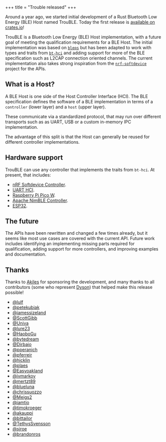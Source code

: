 +++
title = "Trouble released"
+++

Around a year ago, we started initial development of a Rust Bluetooth Low Energy (BLE) Host named TrouBLE. Today the first release
is [available on crates.io](https://crates.io/crates/trouble-host)!

<!-- more -->

TrouBLE is a Bluetooth Low Energy (BLE) Host implementation, with a future goal of meeting the qualification requirements for a BLE Host. The initial implementation was based on [`bleps`](https://github.com/bjoernQ/bleps) but has been adapted to work with types and traits from [`bt-hci`](https://github.com/embassy-rs/bt-hci) and adding support for more of the BLE specification such as L2CAP connection oriented channels.  The current implementation also takes strong inspiration from the [`nrf-softdevice`](https://github.com/embassy-rs/nrf-softdevice) project for the APIs.

## What is a Host?

A BLE Host is one side of the Host Controller Interface (HCI). The BLE specification defines the software of a BLE implementation in terms of a `controller` (lower layer) and a `host` (upper layer).

These communicate via a standardized protocol, that may run over different transports such as as UART, USB or a custom in-memory IPC implementation.

The advantage of this split is that the Host can generally be reused for different controller implementations.

## Hardware support

TrouBLE can use any controller that implements the traits from `bt-hci`. At present, that includes:

* [nRF Softdevice Controller](https://github.com/alexmoon/nrf-sdc).
* [UART HCI](https://docs.zephyrproject.org/latest/samples/bluetooth/hci_uart/README.html).
* [Raspberry Pi Pico W](https://github.com/embassy-rs/embassy/tree/main/cyw43).
* [Apache NimBLE Controller](https://github.com/benbrittain/apache-nimble-sys).
* [ESP32](https://github.com/esp-rs/esp-hal).

## The future

The APIs have been rewritten and changed a few times already, but it seems like most use cases are covered with the current API. Future work includes identifying an implementing missing parts required for qualification, adding support for more controllers, and improving examples and documentation.

## Thanks

Thanks to [Akiles](https://akiles.app/en) for sponsoring the development, and many thanks to all contributors (some who represent [Dyson](https://github.com/dysonltd)) that helped make this release possible!

* [@lulf](https://github.com/lulf)
* [@petekubiak](https://github.com/petekubiak)
* [@jamessizeland](https://github.com/jamessizeland)
* [@ScottGibb](https://github.com/ScottGibb)
* [@Univa](https://github.com/Univa)
* [@lure23](https://github.com/lure23)
* [@HaoboGu](https://github.com/HaoboGu)
* [@bytedream](https://github.com/bytedream)
* [@Dirbaio](https://github.com/Dirbaio)
* [@pperanich](https://github.com/pperanich)
* [@pferreir](https://github.com/pferreir)
* [@hicklin](https://github.com/hicklin)
* [@plaes](https://github.com/plaes)
* [@Easyoakland](https://github.com/Easyoakland)
* [@ivmarkov](https://github.com/ivmarkov)
* [@mertzt89](https://github.com/mertzt89)
* [@blueluna](https://github.com/blueluna)
* [@chrissuozzo](https://github.com/chrissuozzo)
* [@Meigs2](https://github.com/Meigs2)
* [@iamtio](https://github.com/iamtio)
* [@timokroeger](https://github.com/timokroeger)
* [@akauppi](https://github.com/akauppi)
* [@bittailor](https://github.com/bittailor)
* [@TethysSvensson](https://github.com/TethysSvensson)
* [@sjroe](https://github.com/sjroe)
* [@brandonros](https://github.com/brandonros)

